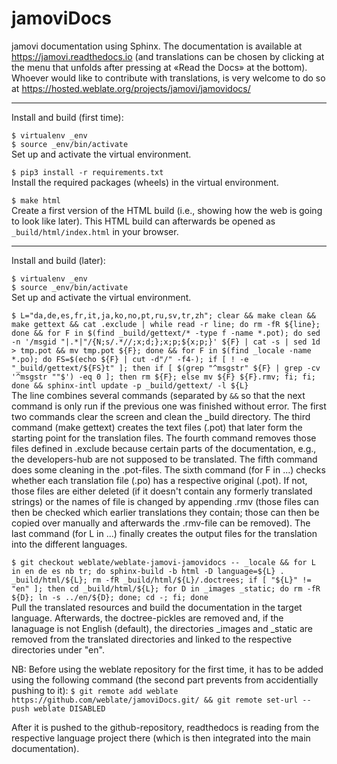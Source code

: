 # jamoviDocs

jamovi documentation using Sphinx. The documentation is available at https://jamovi.readthedocs.io (and translations can be chosen by clicking at the menu that unfolds after pressing at «Read the Docs» at the bottom). Whoever would like to contribute with translations, is very welcome to do so at https://hosted.weblate.org/projects/jamovi/jamovidocs/

-----------

Install and build (first time):

   `$ virtualenv _env`<br>
   `$ source _env/bin/activate`<br>
   Set up and activate the virtual environment.<br>
   
   `$ pip3 install -r requirements.txt`<br>
   Install the required packages (wheels) in the virtual environment.<br>
   
   `$ make html`<br>
   Create a first version of the HTML build (i.e., showing how the web is going to look like later). This HTML build can afterwards be opened as `_build/html/index.html` in your browser.<br>

-----------

Install and build (later):

   `$ virtualenv _env`<br>
   `$ source _env/bin/activate`<br>
   Set up and activate the virtual environment.<br>

   `$ L="da,de,es,fr,it,ja,ko,no,pt,ru,sv,tr,zh"; clear && make clean && make gettext && cat .exclude | while read -r line; do rm -fR ${line}; done && for F in $(find _build/gettext/* -type f -name *.pot); do sed -n '/msgid "|.*|"/{N;s/.*//;x;d;};x;p;${x;p;}' ${F} | cat -s | sed 1d > tmp.pot && mv tmp.pot ${F}; done && for F in $(find _locale -name *.po); do FS=$(echo ${F} | cut -d"/" -f4-); if [ ! -e "_build/gettext/${FS}t" ]; then if [ $(grep "^msgstr" ${F} | grep -cv '^msgstr ""$') -eq 0 ]; then rm ${F}; else mv ${F} ${F}.rmv; fi; fi; done && sphinx-intl update -p _build/gettext/ -l ${L}`<br>
   The line combines several commands (separated by `&&` so that the next command is only run if the previous one was finished without error.
   The first two commands clear the screen and clean the _build directory.
   The third command (make gettext) creates the text files (.pot) that later form the starting point for the translation files.
   The fourth command removes those files defined in .exclude because certain parts of the documentation, e.g., the developers-hub are not supposed to be translated.
   The fifth command does some cleaning in the .pot-files.
   The sixth command (for F in ...) checks whether each translation file (.po) has a respective original (.pot). If not, those files are either deleted (if it doesn't contain any formerly translated strings) or the names of file is changed by appending .rmv (those files can then be checked which earlier translations they contain; those can then be  copied over manually and afterwards the .rmv-file can be removed).
   The last command (for L in ...) finally creates the output files for the translation into the different languages.<br>
     
   `$ git checkout weblate/weblate-jamovi-jamovidocs -- _locale && for L in en de es nb tr; do sphinx-build -b html -D language=${L} . _build/html/${L}; rm -fR _build/html/${L}/.doctrees; if [ "${L}" != "en" ]; then cd _build/html/${L}; for D in _images _static; do rm -fR ${D}; ln -s ../en/${D}; done; cd -; fi; done`<br>
   Pull the translated resources and build the documentation in the target language. Afterwards, the doctree-pickles are removed and, if the lanaguage is not English (default), the directories _images and _static are removed from the translated directories and linked to the respective directories under "en".<br>

   NB: Before using the weblate repository for the first time, it has to be added using the following command (the second part prevents from accidentially pushing to it):
   `$ git remote add weblate https://github.com/weblate/jamoviDocs.git/ && git remote set-url --push weblate DISABLED`
   
   After it is pushed to the github-repository, readthedocs is reading from the respective language project there (which is then integrated into the main documentation).<br>
